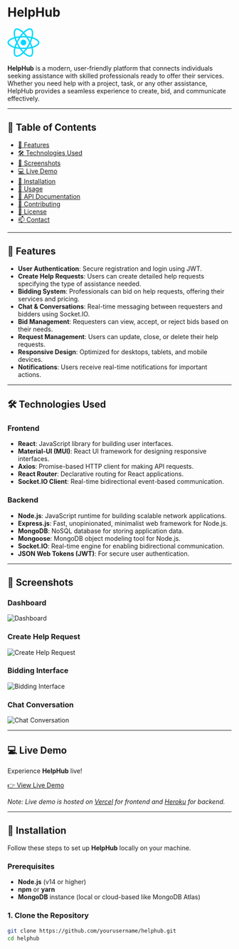 # HelpHub

![HelpHub Banner](https://github.com/anjanmandal/HelpHub/blob/main/Frontend/vite-project/src/assets/react.svg)

**HelpHub** is a modern, user-friendly platform that connects individuals seeking assistance with skilled professionals ready to offer their services. Whether you need help with a project, task, or any other assistance, HelpHub provides a seamless experience to create, bid, and communicate effectively.

---

## 📖 Table of Contents

- [🚀 Features](#-features)
- [🛠️ Technologies Used](#️-technologies-used)
- [📸 Screenshots](#-screenshots)
- [💻 Live Demo](#-live-demo)
- [🔧 Installation](#-installation)
- [📝 Usage](#-usage)
- [📄 API Documentation](#-api-documentation)
- [🤝 Contributing](#-contributing)
- [📜 License](#-license)
- [📫 Contact](#-contact)

---

## 🚀 Features

- **User Authentication**: Secure registration and login using JWT.
- **Create Help Requests**: Users can create detailed help requests specifying the type of assistance needed.
- **Bidding System**: Professionals can bid on help requests, offering their services and pricing.
- **Chat & Conversations**: Real-time messaging between requesters and bidders using Socket.IO.
- **Bid Management**: Requesters can view, accept, or reject bids based on their needs.
- **Request Management**: Users can update, close, or delete their help requests.
- **Responsive Design**: Optimized for desktops, tablets, and mobile devices.
- **Notifications**: Users receive real-time notifications for important actions.

---

## 🛠️ Technologies Used

### **Frontend**

- **React**: JavaScript library for building user interfaces.
- **Material-UI (MUI)**: React UI framework for designing responsive interfaces.
- **Axios**: Promise-based HTTP client for making API requests.
- **React Router**: Declarative routing for React applications.
- **Socket.IO Client**: Real-time bidirectional event-based communication.

### **Backend**

- **Node.js**: JavaScript runtime for building scalable network applications.
- **Express.js**: Fast, unopinionated, minimalist web framework for Node.js.
- **MongoDB**: NoSQL database for storing application data.
- **Mongoose**: MongoDB object modeling tool for Node.js.
- **Socket.IO**: Real-time engine for enabling bidirectional communication.
- **JSON Web Tokens (JWT)**: For secure user authentication.

---

## 📸 Screenshots

### **Dashboard**

![Dashboard](https://github.com/yourusername/helphub/blob/main/assets/dashboard.png?raw=true)

### **Create Help Request**

![Create Help Request](https://github.com/yourusername/helphub/blob/main/assets/create-request.png?raw=true)

### **Bidding Interface**

![Bidding Interface](https://github.com/yourusername/helphub/blob/main/assets/bidding.png?raw=true)

### **Chat Conversation**

![Chat Conversation](https://github.com/yourusername/helphub/blob/main/assets/chat.png?raw=true)

---

## 💻 Live Demo

Experience **HelpHub** live!

[👉 View Live Demo](https://helphub.example.com)

*Note: Live demo is hosted on [Vercel](https://vercel.com/) for frontend and [Heroku](https://www.heroku.com/) for backend.*

---

## 🔧 Installation

Follow these steps to set up **HelpHub** locally on your machine.

### **Prerequisites**

- **Node.js** (v14 or higher)
- **npm** or **yarn**
- **MongoDB** instance (local or cloud-based like MongoDB Atlas)

### **1. Clone the Repository**

```bash
git clone https://github.com/yourusername/helphub.git
cd helphub
